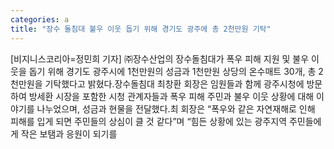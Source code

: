 ```yaml
---
categories: a
title: "장수 돌침대 불우 이웃 돕기 위해 경기도 광주에 총 2천만원 기탁"
---
```

[비지니스코리아=정민희 기자] ㈜장수산업의 장수돌침대가 폭우 피해 지원 및 불우 이웃을 돕기 위해 경기도 광주시에 1천만원의 성금과 1천만원 상당의 온수매트 30개, 총 2천만원을 기탁했다고 밝혔다.장수돌침대 최창환 회장은 임원들과 함께 광주시청에 방문하여 방세환 시장을 포함한 시청 관계자들과 폭우 피해 주민과 불우 이웃 상황에 대해 이야기를 나누었으며, 성금과 현물을 전달했다.최 회장은 “폭우와 같은 자연재해로 인해 피해를 입게 되면 주민들의 상심이 클 것 같다”며 “힘든 상황에 있는 광주지역 주민들에게 작은 보탬과 응원이 되기를